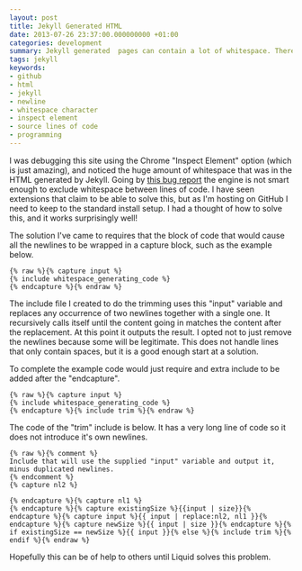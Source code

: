```yaml
---
layout: post
title: Jekyll Generated HTML
date: 2013-07-26 23:37:00.000000000 +01:00
categories: development
summary: Jekyll generated  pages can contain a lot of whitespace. There IS a solution without using plugins!
tags: jekyll
keywords:
- github
- html
- jekyll
- newline
- whitespace character
- inspect element
- source lines of code
- programming
---
```

I was debugging this site using the Chrome "Inspect Element" option (which is just amazing), and noticed the huge amount of whitespace that was in the HTML generated by Jekyll. Going by [this bug report](https://github.com/Shopify/liquid/issues/162 "Liquid issue 162") the engine is not smart enough to exclude whitespace between lines of code. I have seen extensions that claim to be able to solve this, but as I'm hosting on GitHub I need to keep to the standard install setup. I had a thought of how to solve this, and it works surprisingly well!

<!--more-->

The solution I've came to requires that the block of code that would cause all the newlines to be wrapped in a capture block, such as the example below.

```
{% raw %}{% capture input %}
{% include whitespace_generating_code %}
{% endcapture %}{% endraw %}
```

The include file I created to do the trimming uses this "input" variable and replaces any occurrence of two newlines together with a single one. It recursively calls itself until the content going in matches the content after the replacement. At this point it outputs the result. I opted not to just remove the newlines because some will be legitimate. This does not handle lines that only contain spaces, but it is a good enough start at a solution. 

To complete the example code would just require and extra include to be added after the "endcapture".

```
{% raw %}{% capture input %}
{% include whitespace_generating_code %}
{% endcapture %}{% include trim %}{% endraw %}
```

The code of the "trim" include is below. It has a very long line of code so it does not introduce it's own newlines.

```
{% raw %}{% comment %}
Include that will use the supplied "input" variable and output it, minus duplicated newlines.
{% endcomment %}
{% capture nl2 %}

{% endcapture %}{% capture nl1 %}
{% endcapture %}{% capture existingSize %}{{input | size}}{% endcapture %}{% capture input %}{{ input | replace:nl2, nl1 }}{% endcapture %}{% capture newSize %}{{ input | size }}{% endcapture %}{% if existingSize == newSize %}{{ input }}{% else %}{% include trim %}{% endif %}{% endraw %}
```

Hopefully this can be of help to others until Liquid solves this problem.
